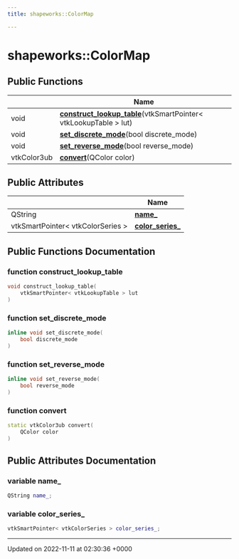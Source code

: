 ```yaml
---
title: shapeworks::ColorMap

---
```


# shapeworks::ColorMap





## Public Functions

|                | Name           |
| -------------- | -------------- |
| void | **[construct_lookup_table](../Classes/classshapeworks_1_1ColorMap.md#function-construct-lookup-table)**(vtkSmartPointer< vtkLookupTable > lut) |
| void | **[set_discrete_mode](../Classes/classshapeworks_1_1ColorMap.md#function-set-discrete-mode)**(bool discrete_mode) |
| void | **[set_reverse_mode](../Classes/classshapeworks_1_1ColorMap.md#function-set-reverse-mode)**(bool reverse_mode) |
| vtkColor3ub | **[convert](../Classes/classshapeworks_1_1ColorMap.md#function-convert)**(QColor color) |

## Public Attributes

|                | Name           |
| -------------- | -------------- |
| QString | **[name_](../Classes/classshapeworks_1_1ColorMap.md#variable-name-)**  |
| vtkSmartPointer< vtkColorSeries > | **[color_series_](../Classes/classshapeworks_1_1ColorMap.md#variable-color-series-)**  |

## Public Functions Documentation

### function construct_lookup_table

```cpp
void construct_lookup_table(
    vtkSmartPointer< vtkLookupTable > lut
)
```


### function set_discrete_mode

```cpp
inline void set_discrete_mode(
    bool discrete_mode
)
```


### function set_reverse_mode

```cpp
inline void set_reverse_mode(
    bool reverse_mode
)
```


### function convert

```cpp
static vtkColor3ub convert(
    QColor color
)
```


## Public Attributes Documentation

### variable name_

```cpp
QString name_;
```


### variable color_series_

```cpp
vtkSmartPointer< vtkColorSeries > color_series_;
```


-------------------------------

Updated on 2022-11-11 at 02:30:36 +0000